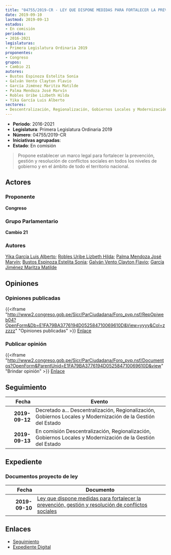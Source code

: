 ```yaml
---
title: "04755/2019-CR - LEY QUE DISPONE MEDIDAS PARA FORTALECER LA PREVENCIÓN, GESTIÓN Y RESOLUCIÓN DE CONFLICTOS SOCIALES"
date: 2019-09-10
lastmod: 2019-09-13
estados:
- En comisión
periodos:
- 2016-2021
legislaturas:
- Primera Legislatura Ordinaria 2019
proponentes:
- Congreso
grupos:
- Cambio 21
autores:
- Bustos Espinoza Estelita Sonia
- Galván Vento Clayton Flavio
- García Jiménez Maritza Matilde
- Palma Mendoza José Marvín
- Robles Uribe Lizbeth Hilda
- Yika García Luis Alberto
sectores:
- Descentralización, Regionalización, Gobiernos Locales y Modernización de la Gestión del Estado
---
```

- **Periodo**: 2016-2021
- **Legislatura**: Primera Legislatura Ordinaria 2019
- **Número**: 04755/2019-CR
- **Iniciativas agrupadas**: 
- **Estado**: En comisión

> Propone establecer un marco legal para fortalecer la prevención, gestión y resolución de conflictos sociales en todos los niveles de gobierno y en el ámbito de todo el territorio nacional.


## Actores

### Proponente

**Congreso**

### Grupo Parlamentario

**Cambio 21**

### Autores

[Yika García Luis Alberto](mailto:mailto:lyika@congreso.gob.pe); [Robles Uribe Lizbeth Hilda](mailto:mailto:lroblesu@congreso.gob.pe); [Palma Mendoza José Marvín](mailto:mailto:jpalma@congreso.gob.pe); [Bustos Espinoza Estelita Sonia](mailto:mailto:ebustos@congreso.gob.pe); [Galván Vento Clayton Flavio](mailto:mailto:cgalvan@congreso.gob.pe); [García Jiménez Maritza Matilde](mailto:mailto:mgarciaj@congreso.gob.pe)

## Opiniones

### Opiniones publicadas

{{<iframe "http://www2.congreso.gob.pe/Sicr/ParCiudadana/Foro_pvp.nsf/RepOpiweb04?OpenForm&Db=E1FA79BA3776194D052584710069610D&View=yyyy&Col=zzzzz" "Opiniones publicadas" >}}
[Enlace](http://www2.congreso.gob.pe/Sicr/ParCiudadana/Foro_pvp.nsf/RepOpiweb04?OpenForm&Db=E1FA79BA3776194D052584710069610D&View=yyyy&Col=zzzzz)

### Publicar opinión

{{<iframe "http://www2.congreso.gob.pe/Sicr/ParCiudadana/Foro_pvp.nsf/Documentos?OpenForm&ParentUnid=E1FA79BA3776194D052584710069610D&view" "Brindar opinión" >}}
[Enlace](http://www2.congreso.gob.pe/Sicr/ParCiudadana/Foro_pvp.nsf/Documentos?OpenForm&ParentUnid=E1FA79BA3776194D052584710069610D&view)


## Seguimiento

| Fecha | Evento |
|------:|--------|
| **2019-09-12** | Decretado a... Descentralización, Regionalización, Gobiernos Locales y Modernización de la Gestión del Estado |
| **2019-09-13** | En comisión Descentralización, Regionalización, Gobiernos Locales y Modernización de la Gestión del Estado |

## Expediente

### Documentos proyecto de ley

| Fecha | Documento |
|------:|-----------|
| **2019-09-10** | [Ley que dispone medidas para fortalecer la prevención, gestión y resolución de conflictos sociales](http://www.leyes.congreso.gob.pe/Documentos/2016_2021/Proyectos_de_Ley_y_de_Resoluciones_Legislativas/PL0475520190910.pdf) |

## Enlaces

- [Seguimiento](http://www2.congreso.gob.pe/Sicr/TraDocEstProc/CLProLey2016.nsf/f7fff46988ca05b1052578e100829cc7/c9eea14cc6509d1a052584710060fdef?OpenDocument)
- [Expediente Digital](http://www2.congreso.gob.pe/Sicr/TraDocEstProc/Expvirt_2011.nsf/visbusqptramdoc1621/04755?opendocument)


